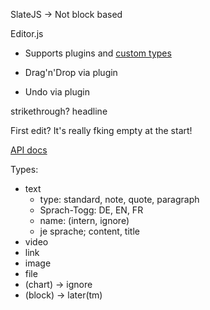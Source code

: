 SlateJS -> Not block based

Editor.js
- Supports plugins and [custom types](https://walkthrough.so/pblc/QCawSCKwOQLn/creating-a-custom-editorjs-block-tool-with-react?sn=6)

- Drag'n'Drop via plugin
- Undo via plugin


strikethrough?
headline

First edit? It's really fking empty at the start!

[API docs](https://api.scaleup.de/api:Tt_iPEcw:v1.4)

Types:
- text
	- type: standard, note, quote, paragraph
	- Sprach-Togg: DE, EN, FR
	- name: (intern, ignore)
	- je sprache; content, title
- video
- link
- image
- file
- (chart) -> ignore
- (block) -> later(tm)